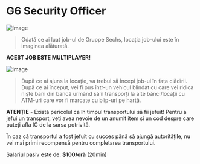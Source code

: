 # G6 Security Officer

![Image](https://kappa.lol/biDAw4) 
> Odată ce ai luat job-ul de Gruppe Sechs, locația job-ului este în imaginea alăturată. 

**ACEST JOB ESTE MULTIPLAYER!**

![Image](https://kappa.lol/WB_FXJ)
> După ce ai ajuns la locație, va trebui să începi job-ul în fața clădirii. După ce ai început, vei fi pus într-un vehicul blindat cu care vei ridica niște bani din bancă urmând să îi transporți la alte bănci/locații cu ATM-uri care vor fi marcate cu blip-uri pe hartă.

**ATENȚIE** - Există pericolul ca în timpul transportului să fii jefuit! Pentru a jefui un transport, veți avea nevoie de un anumit item și un cod despre care puteți afla IC de la sursa potrivită. 

În caz că transportul a fost jefuit cu succes până să ajungă autoritățile, nu vei mai primi recompensă pentru completarea transportului. 

Salariul pasiv este de: **$100/oră** (20min)
